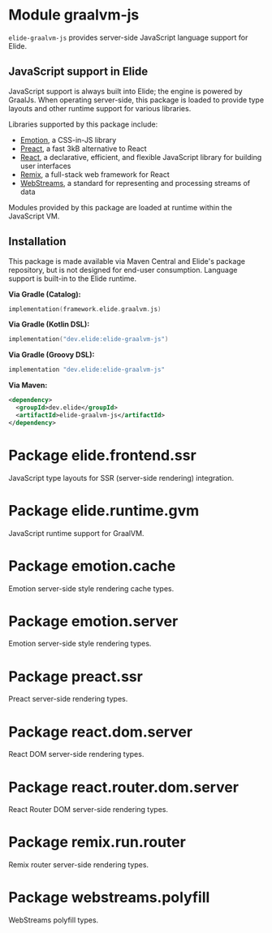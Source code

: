 # Module graalvm-js

`elide-graalvm-js` provides server-side JavaScript language support for Elide.

## JavaScript support in Elide

JavaScript support is always built into Elide; the engine is powered by GraalJs. When operating server-side, this
package is loaded to provide type layouts and other runtime support for various libraries.

Libraries supported by this package include:

- [Emotion](https://emotion.sh/docs/introduction), a CSS-in-JS library
- [Preact](https://preactjs.com/), a fast 3kB alternative to React
- [React](https://reactjs.org/), a declarative, efficient, and flexible JavaScript library for building user interfaces
- [Remix](https://remix.run/), a full-stack web framework for React
- [WebStreams](https://streams.spec.whatwg.org/), a standard for representing and processing streams of data

Modules provided by this package are loaded at runtime within the JavaScript VM.

## Installation

This package is made available via Maven Central and Elide's package repository, but is not designed for end-user
consumption. Language support is built-in to the Elide runtime.

**Via Gradle (Catalog):**

```kotlin
implementation(framework.elide.graalvm.js)
```

**Via Gradle (Kotlin DSL):**

```kotlin
implementation("dev.elide:elide-graalvm-js")
```

**Via Gradle (Groovy DSL):**

```kotlin
implementation "dev.elide:elide-graalvm-js"
```

**Via Maven:**

```xml
<dependency>
  <groupId>dev.elide</groupId>
  <artifactId>elide-graalvm-js</artifactId>
</dependency>
```

# Package elide.frontend.ssr

JavaScript type layouts for SSR (server-side rendering) integration.

# Package elide.runtime.gvm

JavaScript runtime support for GraalVM.

# Package emotion.cache

Emotion server-side style rendering cache types.

# Package emotion.server

Emotion server-side style rendering types.

# Package preact.ssr

Preact server-side rendering types.

# Package react.dom.server

React DOM server-side rendering types.

# Package react.router.dom.server

React Router DOM server-side rendering types.

# Package remix.run.router

Remix router server-side rendering types.

# Package webstreams.polyfill

WebStreams polyfill types.
